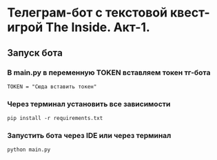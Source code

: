 # Телеграм-бот с текстовой квест-игрой The Inside. Акт-1. 
## Запуск бота
### В main.py в переменную TOKEN вставляем токен тг-бота
`TOKEN = "Сюда вставить токен"`

### Через терминал установить все зависимости 

`pip install -r requirements.txt`

### Запустить бота через IDE или через терминал
`python main.py`
